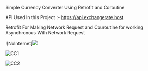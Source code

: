 Simple Currency Converter Using Retrofit and Coroutine

API Used In this Project :- https://api.exchangerate.host

Retrofit For Making Network Request and Couroutine for working Asynchronous With Network Request 

![NoInternet]<img src="https://user-images.githubusercontent.com/36261180/126482493-629d3573-f6c0-4c54-9e48-28595779f7fb.jpg" with=100>

![CC1](https://user-images.githubusercontent.com/36261180/126482515-82a624e7-f76e-4301-9122-78fd361910ef.jpg)

![CC2](https://user-images.githubusercontent.com/36261180/126482530-6e551dfa-b4e6-4f21-bdea-f0fc86a7cb66.jpg)


